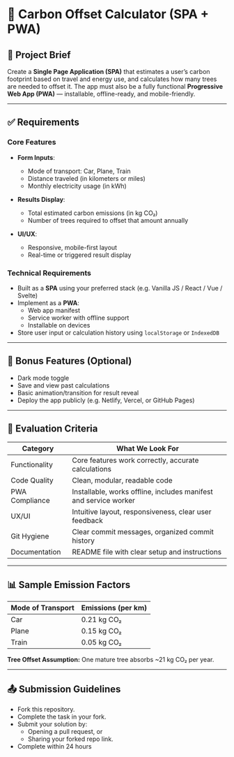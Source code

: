 # 🌱 Carbon Offset Calculator (SPA + PWA)

## 📘 Project Brief

Create a **Single Page Application (SPA)** that estimates a user’s carbon footprint based on travel and energy use, and calculates how many trees are needed to offset it. The app must also be a fully functional **Progressive Web App (PWA)** — installable, offline-ready, and mobile-friendly.

---

## ✅ Requirements

### Core Features
- **Form Inputs**:
  - Mode of transport: Car, Plane, Train
  - Distance traveled (in kilometers or miles)
  - Monthly electricity usage (in kWh)

- **Results Display**:
  - Total estimated carbon emissions (in kg CO₂)
  - Number of trees required to offset that amount annually

- **UI/UX**:
  - Responsive, mobile-first layout
  - Real-time or triggered result display

### Technical Requirements
- Built as a **SPA** using your preferred stack (e.g. Vanilla JS / React / Vue / Svelte)
- Implement as a **PWA**:
  - Web app manifest
  - Service worker with offline support
  - Installable on devices
- Store user input or calculation history using `localStorage` or `IndexedDB`

---

## 🌟 Bonus Features (Optional)
- Dark mode toggle
- Save and view past calculations
- Basic animation/transition for result reveal
- Deploy the app publicly (e.g. Netlify, Vercel, or GitHub Pages)

---

## 🧪 Evaluation Criteria

| Category          | What We Look For                                                    |
|-------------------|-------------------------------------------------------------------------|
| Functionality     | Core features work correctly, accurate calculations                     |
| Code Quality      | Clean, modular, readable code                                           |
| PWA Compliance    | Installable, works offline, includes manifest and service worker        |
| UX/UI             | Intuitive layout, responsiveness, clear user feedback                   |
| Git Hygiene       | Clear commit messages, organized commit history                         |
| Documentation     | README file with clear setup and instructions                           |

---


## 📊 Sample Emission Factors

| Mode of Transport | Emissions (per km) |
|-------------------|--------------------|
| Car               | 0.21 kg CO₂        |
| Plane             | 0.15 kg CO₂        |
| Train             | 0.05 kg CO₂        |

**Tree Offset Assumption:** One mature tree absorbs ~21 kg CO₂ per year.

---

## 📤 Submission Guidelines
- Fork this repository.
- Complete the task in your fork.
- Submit your solution by:
  - Opening a pull request, or
  - Sharing your forked repo link.
- Complete within 24 hours
